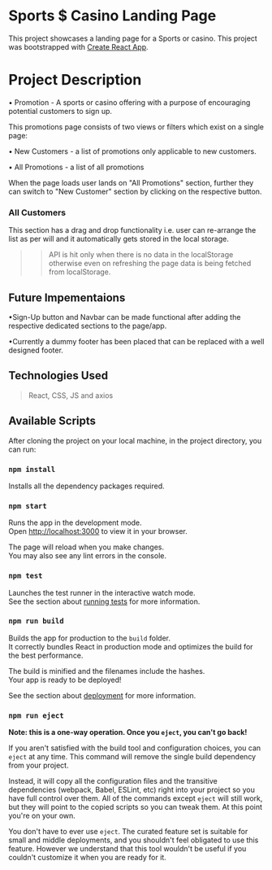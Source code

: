 # Sports $ Casino Landing Page
This project showcases a landing page for a Sports or casino. This project was bootstrapped with [Create React App](https://github.com/facebook/create-react-app).

# Project Description
•	Promotion - A sports or casino offering with a purpose of encouraging potential customers to sign up.

This promotions page consists of two views or filters which exist on a single page:


•	New Customers - a list of promotions only applicable to new customers.

•	All Promotions - a list of all promotions

When the page loads user lands on "All Promotions" section, further they can switch to "New Customer" section by clicking on the respective button.

### All Customers
This section has a drag and drop functionality i.e. user can re-arrange the list as per will and it automatically gets stored in the local storage.

>>API is hit only when there is no data in the localStorage otherwise even on refreshing the page data is being fetched from localStorage.

## Future Impementaions 
•Sign-Up button and Navbar can be made functional after adding the respective dedicated sections to the page/app.

•Currently a dummy footer has been placed that can be replaced with a well designed footer.


## Technologies Used

>React, CSS, JS and axios

## Available Scripts

After cloning the project on your local machine, in the project directory, you can run:

### `npm install`

Installs all the dependency packages required.

### `npm start`

Runs the app in the development mode.\
Open [http://localhost:3000](http://localhost:3000) to view it in your browser.

The page will reload when you make changes.\
You may also see any lint errors in the console.

### `npm test`

Launches the test runner in the interactive watch mode.\
See the section about [running tests](https://facebook.github.io/create-react-app/docs/running-tests) for more information.

### `npm run build`

Builds the app for production to the `build` folder.\
It correctly bundles React in production mode and optimizes the build for the best performance.

The build is minified and the filenames include the hashes.\
Your app is ready to be deployed!

See the section about [deployment](https://facebook.github.io/create-react-app/docs/deployment) for more information.

### `npm run eject`

**Note: this is a one-way operation. Once you `eject`, you can't go back!**

If you aren't satisfied with the build tool and configuration choices, you can `eject` at any time. This command will remove the single build dependency from your project.

Instead, it will copy all the configuration files and the transitive dependencies (webpack, Babel, ESLint, etc) right into your project so you have full control over them. All of the commands except `eject` will still work, but they will point to the copied scripts so you can tweak them. At this point you're on your own.

You don't have to ever use `eject`. The curated feature set is suitable for small and middle deployments, and you shouldn't feel obligated to use this feature. However we understand that this tool wouldn't be useful if you couldn't customize it when you are ready for it.

